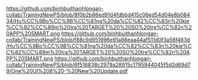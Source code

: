 https://github.com/binhbuithanhlongan-collab/TrainingNewPS/blob/8f0b2b86ed91d4fdbbd415c06ed54d04e8b08434/Hu%CC%9Bo%CC%9B%CC%81ng%20da%CC%82%CC%83n%20kie%CC%82%CC%89m%20tra%20TARGET%20%20SO%20tre%CC%82n%20APP%20SMART.png
https://github.com/binhbuithanhlongan-collab/TrainingNewPS/blob/f88c9d951996e91a88eaa44af511d0f3a58f463d/Hu%CC%9Bo%CC%9B%CC%81ng%20da%CC%82%CC%83n%20kie%CC%82%CC%89m%20tra%20TARGET%20%20SO%20tre%CC%82n%20APP%20SMART.png
https://github.com/binhbuithanhlongan-collab/TrainingNewPS/blob/6f516838c2979a28915c1795944045f5d2d69d79/One%20UI%208%20-%20New%20Update.pdf
